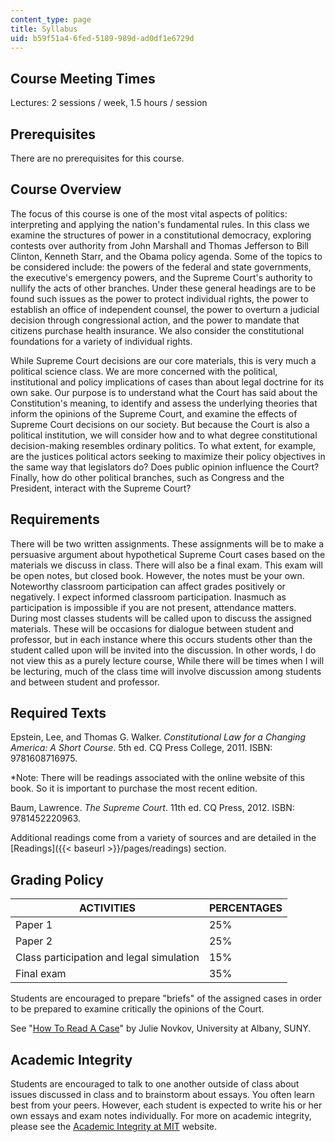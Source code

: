```yaml
---
content_type: page
title: Syllabus
uid: b59f51a4-6fed-5189-989d-ad0df1e6729d
---
```


Course Meeting Times
--------------------

Lectures: 2 sessions / week, 1.5 hours / session

Prerequisites
-------------

There are no prerequisites for this course.

Course Overview
---------------

The focus of this course is one of the most vital aspects of politics: interpreting and applying the nation's fundamental rules. In this class we examine the structures of power in a constitutional democracy, exploring contests over authority from John Marshall and Thomas Jefferson to Bill Clinton, Kenneth Starr, and the Obama policy agenda. Some of the topics to be considered include: the powers of the federal and state governments, the executive's emergency powers, and the Supreme Court's authority to nullify the acts of other branches. Under these general headings are to be found such issues as the power to protect individual rights, the power to establish an office of independent counsel, the power to overturn a judicial decision through congressional action, and the power to mandate that citizens purchase health insurance. We also consider the constitutional foundations for a variety of individual rights.

While Supreme Court decisions are our core materials, this is very much a political science class. We are more concerned with the political, institutional and policy implications of cases than about legal doctrine for its own sake. Our purpose is to understand what the Court has said about the Constitution's meaning, to identify and assess the underlying theories that inform the opinions of the Supreme Court, and examine the effects of Supreme Court decisions on our society. But because the Court is also a political institution, we will consider how and to what degree constitutional decision-making resembles ordinary politics. To what extent, for example, are the justices political actors seeking to maximize their policy objectives in the same way that legislators do? Does public opinion influence the Court? Finally, how do other political branches, such as Congress and the President, interact with the Supreme Court?

Requirements
------------

There will be two written assignments. These assignments will be to make a persuasive argument about hypothetical Supreme Court cases based on the materials we discuss in class. There will also be a final exam. This exam will be open notes, but closed book. However, the notes must be your own. Noteworthy classroom participation can affect grades positively or negatively. I expect informed classroom participation. Inasmuch as participation is impossible if you are not present, attendance matters. During most classes students will be called upon to discuss the assigned materials. These will be occasions for dialogue between student and professor, but in each instance where this occurs students other than the student called upon will be invited into the discussion. In other words, I do not view this as a purely lecture course, While there will be times when I will be lecturing, much of the class time will involve discussion among students and between student and professor.

Required Texts
--------------

Epstein, Lee, and Thomas G. Walker. _Constitutional Law for a Changing America: A Short Course_. 5th ed. CQ Press College, 2011. ISBN: 9781608716975.

\*Note: There will be readings associated with the online website of this book. So it is important to purchase the most recent edition.

Baum, Lawrence. _The Supreme Court_. 11th ed. CQ Press, 2012. ISBN: 9781452220963.

Additional readings come from a variety of sources and are detailed in the [Readings]({{< baseurl >}}/pages/readings) section.

Grading Policy
--------------

| ACTIVITIES | PERCENTAGES |
| --- | --- |
| Paper 1 | 25% |
| Paper 2 | 25% |
| Class participation and legal simulation | 15% |
| Final exam | 35% 

Students are encouraged to prepare "briefs" of the assigned cases in order to be prepared to examine critically the opinions of the Court.

See "[How To Read A Case](https://pdfs.semanticscholar.org/4af6/e359a890e40cf1585bb2eda3350728d8099b.pdf)" by Julie Novkov, University at Albany, SUNY.

Academic Integrity
------------------

Students are encouraged to talk to one another outside of class about issues discussed in class and to brainstorm about essays. You often learn best from your peers. However, each student is expected to write his or her own essays and exam notes individually. For more on academic integrity, please see the [Academic Integrity at MIT](http://integrity.mit.edu/) website.